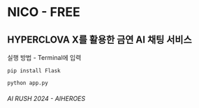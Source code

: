 # NICO - FREE

## HYPERCLOVA X를 활용한 금연 AI 채팅 서비스

실행 방법 - Terminal에 입력
```
pip install Flask

python app.py
```



###### AI RUSH 2024 - AIHEROES
